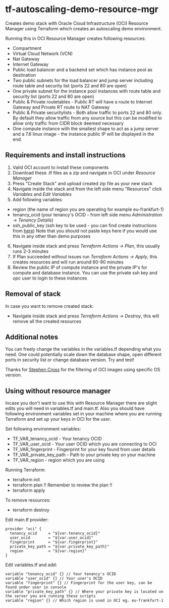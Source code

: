 # tf-autoscaling-demo-resource-mgr

Creates demo stack with Oracle Cloud Infrastructure (OCI) Resource Manager using Terraform which creates an autoscaling demo environment.

Running this in OCI Resource Manager creates following resources:


* Compartment
* Virtual Cloud Network (VCN)
* Nat Gateway
* Internet Gateway
* Public load balancer and a backend set which has instance pool as destination
* Two public subnets for the load balancer and jump server including route table and security list (ports 22 and 80 are open)
* One private subnet for the instance pool instances with route table and security list (ports 22 and 80 are open)
* Public & Private routetables - Public RT will have a route to Internet Gateway and Private RT route to NAT Gateway
* Public & Private securitylists - Both allow traffic to ports 22 and 80 only. By default they allow traffic from any source but this can be modified to allow only traffic from CIDR block deemed necessary
* One compute instance with the smallest shape to act as a jump server and a 7.6 linux image - the instance public IP will be displayed in the end. 

## Requirements and install instructions

1. Valid OCI account to install these components
2. Download these .tf files as a zip and navigate in OCI under *Resource Manager*
3. Press "Create Stack" and upload created zip file as your new stack
4. Navigate inside the stack and from the left side menu "Resources" click *Variables* and *Edit Variables*
5. Add following variables:
* region (the name of region you are operating for example eu-frankfurt-1)
* tenancy_ocid (your tenancy's OCID - from left side menu *Administration -> Tenancy Details*)
* ssh_public_key (ssh key to be used - you can find create instructions from [here](https://docs.cloud.oracle.com/iaas/Content/GSG/Tasks/creatingkeys.htm)) Note that you should not paste keys here if you would use this in any other than demo purposes
6. Navigate inside stack and press *Terraform Actions -> Plan*, this usually runs 2-3 minutes
7. If Plan succeeded without issues run *Terraform Actions -> Apply*, this creates resources and will run around 60-90 minutes
8. Review the public IP of compute instance and the private IP's for compute and database instance. You can use the private ssh key and *opc* user to login to these instances

## Removal of stack

In case you want to remove created stack:

* Navigate inside stack and press *Terraform Actions -> Destroy*, this will remove all the created resources

## Additional notes

You can freely change the variables in the variables.tf depending what you need. One could potentially scale down the database shape, open different ports in security list or change database version. Try and test!

Thanks for [Stephen Cross](https://gist.github.com/scross01/bcd21c12b15787f3ae9d51d0d9b2df06) for the filtering of OCI images using specific OS version. 

## Using without resource manager

Incase you don't want to use this with Resource Manager there are slight edits you will need in variables.tf and main.tf. Also you should have following environment variables set in your machine where you are running Terraform and set up your keys in OCI for the user.

Set following environment variables:

* TF_VAR_tenancy_ocid - Your tenancy OCID
* TF_VAR_user_ocid - Your user OCID which you are connecting to OCI
* TF_VAR_fingerprint - Fingerprint for your key found from user details
* TF_VAR_private_key_path - Path to your private key on your machine
* TF_VAR_region - region which you are using

Running Terraform:

* terraform init
* terraform plan !! Remember to review the plan !!
* terraform apply

To remove resources:

* terraform destroy

Edit main.tf provider:

```hcl
provider "oci" {
  tenancy_ocid     = "${var.tenancy_ocid}"
  user_ocid        = "${var.user_ocid}"
  fingerprint      = "${var.fingerprint}"
  private_key_path = "${var.private_key_path}"
  region           = "${var.region}"
}
```
Edit variables.tf and add:

```hcl
variable "tenancy_ocid" {} // Your tenancy's OCID
variable "user_ocid" {} // Your user's OCID
variable "fingerprint" {} // Fingerprint for the user key, can be found under user in console
variable "private_key_path" {} // Where your private key is located on the server you are running these scripts
variable "region" {} // Which region is used in OCI eg. eu-frankfurt-1 
```
